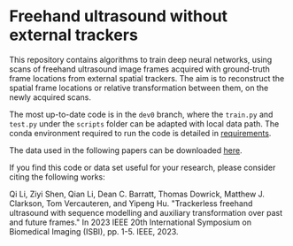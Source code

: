# Freehand ultrasound without external trackers

This repository contains algorithms to train deep neural networks, using scans of freehand ultrasound image frames acquired with ground-truth frame locations from external spatial trackers. The aim is to reconstruct the spatial frame locations or relative transformation between them, on the newly acquired scans.

The most up-to-date code is in the `dev0` branch, where the `train.py` and `test.py` under the `scripts` folder can be adapted with local data path. The conda environment required to run the code is detailed in [requirements](/doc/requirements.md).

The data used in the following papers can be downloaded [here](https://doi.org/10.5281/zenodo.7740734).

If you find this code or data set useful for your research, please consider citing the following works: 

Qi Li, Ziyi Shen, Qian Li, Dean C. Barratt, Thomas Dowrick, Matthew J. Clarkson, Tom Vercauteren, and Yipeng Hu. "Trackerless freehand ultrasound with sequence modelling and auxiliary transformation over past and future frames." In 2023 IEEE 20th International Symposium on Biomedical Imaging (ISBI), pp. 1-5. IEEE, 2023.

